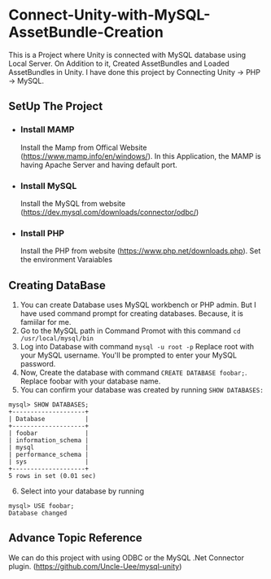 # Connect-Unity-with-MySQL-AssetBundle-Creation
This is a Project where Unity is connected with MySQL database using Local Server. On Addition to it, Created AssetBundles and Loaded AssetBundles in Unity. I have done this project by Connecting Unity -> PHP -> MySQL.

## **SetUp The Project**

- ### **Install MAMP**
    Install the Mamp from Offical Website (https://www.mamp.info/en/windows/).
    In this Application, the MAMP is having Apache Server and having default port.
- ### **Install MySQL**
  Install the MySQL from website (https://dev.mysql.com/downloads/connector/odbc/)
- ### **Install PHP**
  Install the PHP from website (https://www.php.net/downloads.php). Set the environment Varaiables

## **Creating DataBase**
1. You can create Database uses MySQL workbench or PHP admin. But I have used command prompt for creating databases. Because, it is famiilar for me.
2. Go to the MySQL path in Command Promot with this command ``` cd /usr/local/mysql/bin ```
3. Log into Database with command ``` mysql -u root -p ``` Replace root with your MySQL username. You'll be prompted to enter your MySQL password.
4. Now, Create the database with command ``` CREATE DATABASE foobar; ```. Replace foobar with your database name.
5. You can confirm your database was created by running ```SHOW DATABASES:```
```
mysql> SHOW DATABASES;
+--------------------+
| Database           |
+--------------------+
| foobar             |
| information_schema |
| mysql              |
| performance_schema |
| sys                |
+--------------------+
5 rows in set (0.01 sec)
```
6. Select into your database by running
```   
mysql> USE foobar;
Database changed
```

## **Advance Topic Reference**
We can do this project with using ODBC or the MySQL .Net Connector plugin. (https://github.com/Uncle-Uee/mysql-unity)




